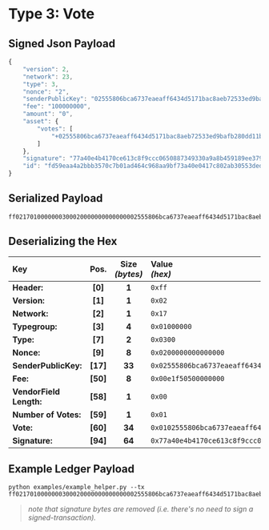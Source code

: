 
# Type 3: Vote

## Signed Json Payload

```javascript
{
	"version": 2,
	"network": 23,
	"type": 3,
	"nonce": "2",
	"senderPublicKey": "02555806bca6737eaeaff6434d5171bac8aeb72533ed9bafb280dd11b328a3822d",
	"fee": "100000000",
	"amount": "0",
	"asset": {
		"votes": [
			"+02555806bca6737eaeaff6434d5171bac8aeb72533ed9bafb280dd11b328a3822d"
		]
	},
	"signature": "77a40e4b4170ce613c8f9ccc0650887349330a9a8b459189ee379c88cf2c8506d65aa3ca8293705373f1bde8d6b27e5071de1785ac9c0182f41e364f8f9e3b64",
	"id": "fd59eaa4a2bbb3570c7b01ad464c968aa9bf73a40e0417c802ab30553ded8476"
}
```

## Serialized Payload

```shell
ff0217010000000300020000000000000002555806bca6737eaeaff6434d5171bac8aeb72533ed9bafb280dd11b328a3822d00e1f5050000000000010102555806bca6737eaeaff6434d5171bac8aeb72533ed9bafb280dd11b328a3822d77a40e4b4170ce613c8f9ccc0650887349330a9a8b459189ee379c88cf2c8506d65aa3ca8293705373f1bde8d6b27e5071de1785ac9c0182f41e364f8f9e3b64
```

## Deserializing the Hex

| Key                       | Pos.      | Size<br>_(bytes)_ | Value<br> _(hex)_     |
| :--                       | :--:      | :---------------: | :----------------     |
| **Header:**               | **[0]**   | **1**             | `0xff`                |
| **Version:**              | **[1]**   | **1**             | `0x02`                |
| **Network:**              | **[2]**   | **1**             | `0x17`                |
| **Typegroup:**            | **[3]**   | **4**             | `0x01000000`          |
| **Type:**                 | **[7]**   | **2**             | `0x0300`              |
| **Nonce:**                | **[9]**   | **8**             | `0x0200000000000000`  |
| **SenderPublicKey:**      | **[17]**  | **33**            | `0x02555806bca6737eaeaff6434d5171bac8aeb72533ed9bafb280dd11b328a3822d`    |
| **Fee:**                  | **[50]**  | **8**             | `0x00e1f50500000000`  |
| **VendorField Length:**   | **[58]**  | **1**             | `0x00`                |
| **Number of Votes:**      | **[59]**  | **1**             | `0x01`                |
| **Vote:**                 | **[60]**  | **34**            | `0x0102555806bca6737eaeaff6434d5171bac8aeb72533ed9bafb280dd11b328a3822d`  |
| **Signature:**            | **[94]**  | **64**            | `0x77a40e4b4170ce613c8f9ccc0650887349330a9a8b459189ee379c88cf2c8506d65aa3ca8293705373f1bde8d6b27e5071de1785ac9c0182f41e364f8f9e3b64`  |

## Example Ledger Payload

```shell
python examples/example_helper.py --tx ff0217010000000300020000000000000002555806bca6737eaeaff6434d5171bac8aeb72533ed9bafb280dd11b328a3822d00e1f5050000000000010102555806bca6737eaeaff6434d5171bac8aeb72533ed9bafb280dd11b328a3822d
```
> _note that signature bytes are removed (i.e. there's no need to sign a signed-transaction)._

